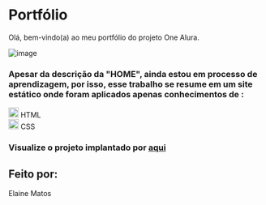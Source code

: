 # Portfólio

Olá, bem-vindo(a) ao meu portfólio do projeto One Alura.

![image](https://github.com/enimatos/portfolio/assets/69444237/eee2f467-0b73-4100-a34c-8ff1497549f1)


### Apesar da descrição da "HOME", ainda estou em processo de aprendizagem, por isso, esse trabalho se resume em um site estático onde foram aplicados apenas conhecimentos de :

<img src="https://cdn.jsdelivr.net/gh/devicons/devicon/icons/html5/html5-original.svg" width="20" height="20"/>  HTML <br>
<img src="https://cdn.jsdelivr.net/gh/devicons/devicon/icons/css3/css3-original.svg" width="20" height="20"/>  CSS 

### Visualize o projeto implantado por <a href="https://portfolio-nine-bay-27.vercel.app/" target="_parent" >aqui</a>

## Feito por:
Elaine Matos
